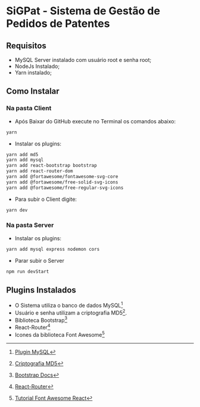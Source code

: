 # SiGPat - Sistema de Gestão de Pedidos de Patentes

## Requisitos
* MySQL Server instalado com usuário root e senha root;
* NodeJs Instalado;
* Yarn instalado;

## Como Instalar
### Na pasta Client
* Após Baixar do GitHub execute no Terminal os comandos abaixo:
```bash
yarn
```
* Instalar os plugins:
```bash
yarn add md5
yarn add mysql
yarn add react-bootstrap bootstrap
yarn add react-router-dom
yarn add @fortawesome/fontawesome-svg-core
yarn add @fortawesome/free-solid-svg-icons
yarn add @fortawesome/free-regular-svg-icons

```
* Para subir o Client digite:
```bash
yarn dev
```
### Na pasta Server
* Instalar os plugins:
```bash
yarn add mysql express nodemon cors
```
* Parar subir o Server
```bash
npm run devStart
```


## Plugins Instalados
* O Sistema utiliza o banco de dados MySQL[^mysql] 
* Usuário e senha utilizam a criptografia MD5[^md5].
* Biblioteca Bootstrap[^bootstrap]
* React-Router[^react-router]
* Icones da biblioteca Font Awesome[^icons]


[^md5]: [Criptografia MD5](https://yarnpkg.com/package/md5)
[^mysql]: [Plugin MySQL](https://yarn.pm/mysql)
[^bootstrap]: [Bootstrap Docs](https://react-bootstrap.github.io/getting-started/introduction/)
[^react-router]: [React-Router](https://reactrouter.com/docs/en/v6/getting-started/tutorial)
[^icons]: [Tutorial Font Awesome React](https://fontawesome.com/v5/docs/web/use-with/react)